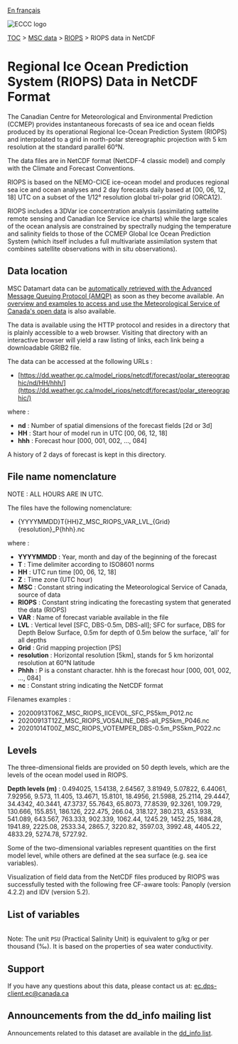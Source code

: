 [En français](readme_riops-datamart_fr.md)

![ECCC logo](../../img_eccc-logo.png)

[TOC](../../readme_en.md) > [MSC data](../readme_en.md) > [RIOPS](readme_riops_en.md) > RIOPS data in NetCDF 

# Regional Ice Ocean Prediction System (RIOPS) Data in NetCDF Format

The Canadian Centre for Meteorological and Environmental Prediction (CCMEP) provides instantaneous forecasts of sea ice and ocean fields produced by its operational Regional Ice-Ocean Prediction System (RIOPS) and interpolated to a grid in north-polar stereographic projection with 5 km resolution at the standard parallel 60°N. 

The data files are in NetCDF format (NetCDF-4 classic model) and comply with the Climate and Forecast Conventions. 

RIOPS is based on the NEMO-CICE ice-ocean model and produces regional sea ice and ocean analyses and 2 day forecasts daily based at [00, 06, 12, 18] UTC on a subset of the 1/12° resolution global tri-polar grid (ORCA12). 

RIOPS includes a 3DVar ice concentration analysis (assimilating sattelite remote sensing and Canadian Ice Service ice charts) while the large scales of the ocean analysis are constrained by spectrally nudging the temperature and salinity fields to those of the CCMEP Global Ice Ocean Prediction System (which itself includes a full multivariate assimilation system that combines satellite observations with in situ observations). 

## Data location 

MSC Datamart data can be [automatically retrieved with the Advanced Message Queuing Protocol (AMQP)](../../msc-datamart/amqp_en.md) as soon as they become available. An [overview and examples to access and use the Meteorological Service of Canada's open data](../../usage/readme_en.md) is also available.

The data is available using the HTTP protocol and resides in a directory that is plainly accessible to a web browser. Visiting that directory with an interactive browser will yield a raw listing of links, each link being a downloadable GRIB2 file.

The data can be accessed at the following URLs :

* [https://dd.weather.gc.ca/model_riops/netcdf/forecast/polar_stereographic/nd/HH/hhh/](https://dd.weather.gc.ca/model_riops/netcdf/forecast/polar_stereographic/)

where :

* __nd__ : Number of spatial dimensions of the forecast fields [2d or 3d]
* __HH__ : Start hour of model run in UTC [00, 06, 12, 18]
* __hhh__ : Forecast hour [000, 001, 002, ..., 084] 

A history of 2 days of forecast is kept in this directory.

## File name nomenclature 

NOTE : ALL HOURS ARE IN UTC.

The files have the following nomenclature:

* {YYYYMMDD}T{HH}Z_MSC_RIOPS_VAR_LVL_{Grid}{resolution}_P{hhh}.nc

where :

* __YYYYMMDD__ : Year, month and day of the beginning of the forecast
* __T__ : Time delimiter according to ISO8601 norms
* __HH__ : UTC run time [00, 06, 12, 18]
* __Z__ : Time zone (UTC hour)
* __MSC__ : Constant string indicating the Meteorological Service of Canada, source of data
* __RIOPS__ : Constant string indicating the forecasting system that generated the data (RIOPS)
* __VAR__ : Name of forecast variable available in the file 
* __LVL__ : Vertical level [SFC, DBS-0.5m, DBS-all]; SFC for surface, DBS for Depth Below Surface, 0.5m for depth of 0.5m below the surface, 'all' for all depths 
* __Grid__ : Grid mapping projection [PS]
* __resolution__ : Horizontal resolution [5km], stands for 5 km horizontal resolution at 60°N latitude
* __Phhh__ : P is a constant character. hhh is the forecast hour [000, 001, 002, ..., 084]
* __nc__ : Constant string indicating the NetCDF format


Filenames examples : 

* 20200913T06Z_MSC_RIOPS_IICEVOL_SFC_PS5km_P012.nc 
* 20200913T12Z_MSC_RIOPS_VOSALINE_DBS-all_PS5km_P046.nc
* 20201014T00Z_MSC_RIOPS_VOTEMPER_DBS-0.5m_PS5km_P022.nc

## Levels

The three-dimensional fields are provided on 50 depth levels, which are the levels of the ocean model used in RIOPS.

__Depth levels (m)__ : 0.494025, 1.54138, 2.64567, 3.81949, 5.07822, 6.44061, 7.92956, 9.573, 11.405, 13.4671, 15.8101, 18.4956, 21.5988, 25.2114, 29.4447, 34.4342, 40.3441, 47.3737, 55.7643, 65.8073, 77.8539, 92.3261, 109.729, 130.666, 155.851, 186.126, 222.475, 266.04, 318.127, 380.213, 453.938, 541.089, 643.567, 763.333, 902.339, 1062.44, 1245.29, 1452.25, 1684.28, 1941.89, 2225.08, 2533.34, 2865.7, 3220.82, 3597.03, 3992.48, 4405.22, 4833.29, 5274.78, 5727.92.

Some of the two-dimensional variables represent quantities on the first model level, while others are defined at the sea surface (e.g. sea ice variables).

Visualization of field data from the NetCDF files produced by RIOPS was successfully tested with the following free CF-aware tools: Panoply (version 4.2.2) and IDV (version 5.2).

## List of variables

<table id="csv-table" class="display"></table>

<link href="https://cdn.jsdelivr.net/npm/simple-datatables@latest/dist/style.css" rel="stylesheet" type="text/css">
<script src="https://cdn.jsdelivr.net/npm/simple-datatables@latest"></script>
<script src="../../../js/variables_datatable.js" type="text/javascript"></script>
<script>
  loadTable("csv-table", "../../../assets/csv/RIOPS_en.csv", "EN");
</script>

Note: The unit `PSU` (Practical Salinity Unit) is equivalent to g/kg or per thousand (‰). It is based on the properties of sea water conductivity.

## Support

If you have any questions about this data, please contact us at: [ec.dps-client.ec@canada.ca](mailto:ec.dps-client.ec@canada.ca)

## Announcements from the dd_info mailing list 

Announcements related to this dataset are available in the [dd_info list](https://comm.collab.science.gc.ca/mailman3/postorius/lists/dd_info.comm.collab.science.gc.ca/).
